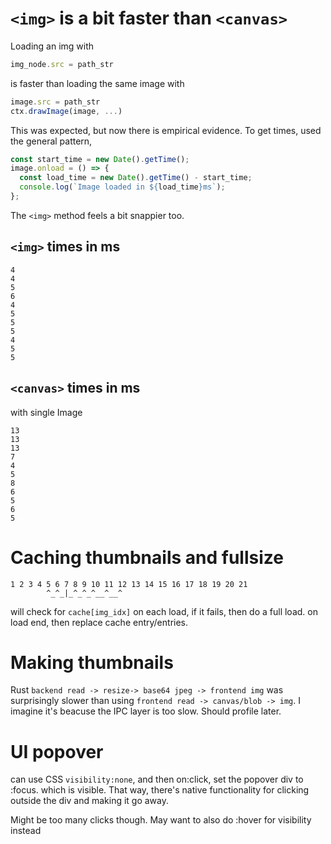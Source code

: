 # `<img>` is a bit faster than `<canvas>`

Loading an img with

```js
img_node.src = path_str
```

is faster than loading the same image with

```js
image.src = path_str
ctx.drawImage(image, ...)
```

This was expected, but now there is empirical evidence. To get times, used the general pattern,

```js
const start_time = new Date().getTime();
image.onload = () => {
  const load_time = new Date().getTime() - start_time;
  console.log(`Image loaded in ${load_time}ms`);
};
```

The `<img>` method feels a bit snappier too.

## `<img>` times in ms

```
4
4
5
6
4
5
5
5
4
5
5
```

## `<canvas>` times in ms

with single Image

```
13
13
13
7
4
5
8
6
5
6
5
```



# Caching thumbnails and fullsize


```
1 2 3 4 5 6 7 8 9 10 11 12 13 14 15 16 17 18 19 20 21
        ^_^_|_^_^_^__^__^
```

will check for `cache[img_idx]` on each load, if it fails, then do a full load. on load end, then replace cache entry/entries.

# Making thumbnails

Rust `backend read -> resize-> base64 jpeg -> frontend img` was surprisingly slower than using `frontend read -> canvas/blob -> img`. I imagine it's beacuse the IPC layer is too slow. Should profile later.

# UI popover

can use CSS `visibility:none`, and then on:click, set the popover div to :focus. which is visible. That way, there's native functionality for clicking outside the div and making it go away.

Might be too many clicks though. May want to also do :hover for visibility instead

